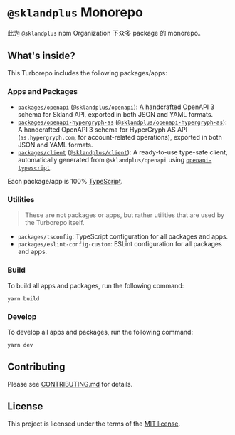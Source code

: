 # `@sklandplus` Monorepo

此为 `@sklandplus` npm Organization 下众多 package 的 monorepo。

## What's inside?

This Turborepo includes the following packages/apps:

### Apps and Packages

- [`packages/openapi`](https://github.com/sklandplus/sklandplus/tree/main/packages/openapi) ([`@sklandplus/openapi`](https://www.npmjs.com/package/@sklandplus/openapi)): A handcrafted OpenAPI 3 schema for Skland API, exported in both JSON and YAML formats.
- [`packages/openapi-hypergryph-as`](https://github.com/sklandplus/sklandplus/tree/main/packages/openapi) ([`@sklandplus/openapi-hypergryph-as`](https://www.npmjs.com/package/@sklandplus/openapi)): A handcrafted OpenAPI 3 schema for HyperGryph AS API (`as.hypergryph.com`, for account-related operations), exported in both JSON and YAML formats.
- [`packages/client`](https://github.com/sklandplus/sklandplus/tree/main/packages/client) ([`@sklandplus/client`](https://www.npmjs.com/package/@sklandplus/client)): A ready-to-use type-safe client, automatically generated from `@sklandplus/openapi` using [`openapi-typescript`](https://github.com/drwpow/openapi-typescript).

Each package/app is 100% [TypeScript](https://www.typescriptlang.org/).

### Utilities

> These are not packages or apps, but rather utilities that are used by the Turborepo itself.

- `packages/tsconfig`: TypeScript configuration for all packages and apps.
- `packages/eslint-config-custom`: ESLint configuration for all packages and apps.

### Build

To build all apps and packages, run the following command:

```
yarn build
```

### Develop

To develop all apps and packages, run the following command:

```
yarn dev
```

## Contributing

Please see [CONTRIBUTING.md](./CONTRIBUTING.md) for details.

## License

This project is licensed under the terms of the [MIT license](./LICENSE).
